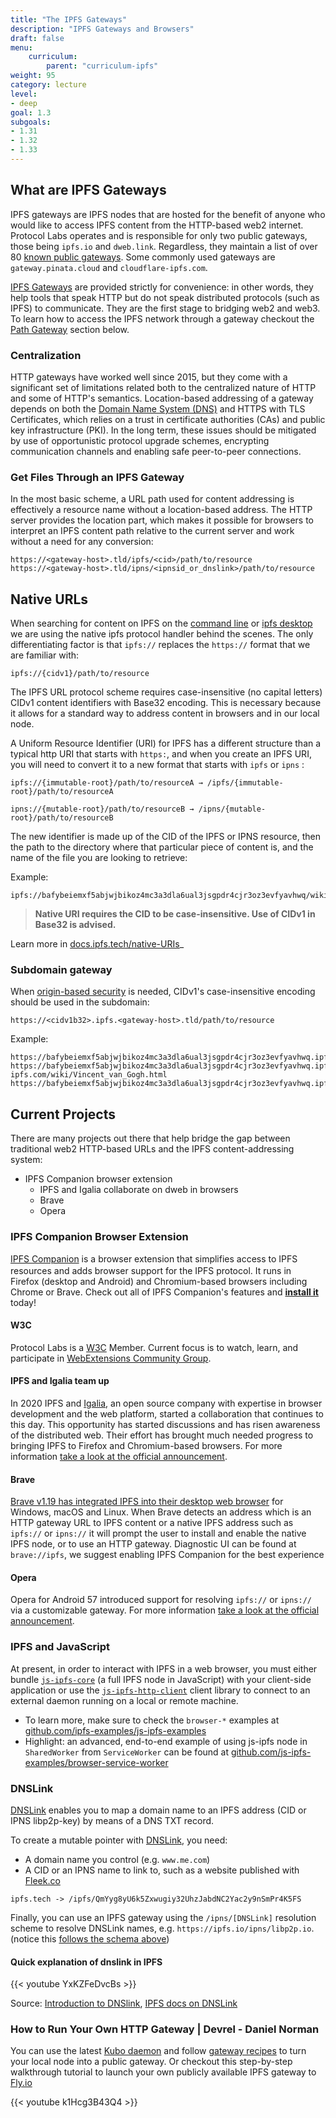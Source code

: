 ```yaml
---
title: "The IPFS Gateways"
description: "IPFS Gateways and Browsers"
draft: false
menu:
    curriculum:
        parent: "curriculum-ipfs"
weight: 95
category: lecture
level:
- deep
goal: 1.3
subgoals:
- 1.31
- 1.32
- 1.33
---
```

## What are IPFS Gateways
IPFS gateways are IPFS nodes that are hosted for the benefit of anyone who would like to access IPFS content from the HTTP-based web2 internet. Protocol Labs operates and is responsible for only two public gateways, those being `ipfs.io` and `dweb.link`. Regardless, they maintain a list of over 80 [known public gateways](https://ipfs.github.io/public-gateway-checker/). Some commonly used gateways are `gateway.pinata.cloud` and `cloudflare-ipfs.com`.

[IPFS Gateways](https://docs.ipfs.io/how-to/address-ipfs-on-web/#http-gateways) are provided strictly for convenience: in other words, they help tools that speak HTTP but do not speak distributed protocols (such as IPFS) to communicate. They are the first stage to bridging web2 and web3. To learn how to access the IPFS network through a gateway checkout the [Path Gateway](#get-files-through-an-ipfs-gateway) section below.


### Centralization
HTTP gateways have worked well since 2015, but they come with a significant set of limitations related both to the centralized nature of HTTP and some of HTTP's semantics. Location-based addressing of a gateway depends on both the [Domain Name System (DNS)](https://www.cloudflare.com/learning/dns/what-is-dns/) and HTTPS with TLS Certificates, which relies on a trust in certificate authorities (CAs) and public key infrastructure (PKI). In the long term, these issues should be mitigated by use of opportunistic protocol upgrade schemes, encrypting communication channels and enabling safe peer-to-peer connections.


### Get Files Through an IPFS Gateway
In the most basic scheme, a URL path used for content addressing is effectively a resource name without a location-based address. The HTTP server provides the location part, which makes it possible for browsers to interpret an IPFS content path relative to the current server and work without a need for any conversion:

```
https://<gateway-host>.tld/ipfs/<cid>/path/to/resource
https://<gateway-host>.tld/ipns/<ipnsid_or_dnslink>/path/to/resource
```

## Native URLs

When searching for content on IPFS on the [command line](/curriculum/ipfs/basics) or [ipfs desktop](/curriculum/ipfs/desktop-tutorial) we are using the native ipfs protocol handler behind the scenes. The only differentiating factor is that `ipfs://` replaces the `https://` format that we are familiar with:

```
ipfs://{cidv1}/path/to/resource
```
The IPFS URL protocol scheme requires case-insensitive (no capital letters) CIDv1 content identifiers with Base32 encoding. This is necessary because it allows for a standard way to address content in browsers and in our local node.

A Uniform Resource Identifier (URI) for IPFS has a different structure than a typical http URI that starts with `https:`, and when you create an IPFS URI, you will need to convert it to a new format that starts with `ipfs` or `ipns` :

``` 
ipfs://{immutable-root}/path/to/resourceA → /ipfs/{immutable-root}/path/to/resourceA

ipns://{mutable-root}/path/to/resourceB → /ipns/{mutable-root}/path/to/resourceB
```

The new identifier is made up of the CID of the IPFS or IPNS resource, then the path to the directory where that particular piece of content is, and the name of the file you are looking to retrieve: 

Example:

```
ipfs://bafybeiemxf5abjwjbikoz4mc3a3dla6ual3jsgpdr4cjr3oz3evfyavhwq/wiki/Vincent_van_Gogh.html
```

> **Native URI requires the CID to be case-insensitive. Use of CIDv1 in Base32 is advised.**

Learn more in [docs.ipfs.tech/native-URIs](https://docs.ipfs.tech/how-to/address-ipfs-on-web/#native-urls)_

### Subdomain gateway

When [origin-based security](https://en.wikipedia.org/wiki/Same-origin_policy) is needed, CIDv1's case-insensitive encoding should be used in the subdomain:

    https://<cidv1b32>.ipfs.<gateway-host>.tld/path/to/resource

Example:

    https://bafybeiemxf5abjwjbikoz4mc3a3dla6ual3jsgpdr4cjr3oz3evfyavhwq.ipfs.dweb.link/wiki/
    https://bafybeiemxf5abjwjbikoz4mc3a3dla6ual3jsgpdr4cjr3oz3evfyavhwq.ipfs.cf-ipfs.com/wiki/Vincent_van_Gogh.html
    https://bafybeiemxf5abjwjbikoz4mc3a3dla6ual3jsgpdr4cjr3oz3evfyavhwq.ipfs.localhost:8080/wiki/


## Current Projects
There are many projects out there that help bridge the gap between traditional web2 HTTP-based URLs and the IPFS content-addressing system:

- IPFS Companion browser extension
    - IPFS and Igalia collaborate on dweb in browsers
    - Brave
    - Opera

### IPFS Companion Browser Extension

[IPFS Companion](https://github.com/ipfs-shipyard/ipfs-companion#ipfs-companion) is a browser extension that simplifies access to IPFS resources and adds browser support for the IPFS protocol. It runs in <img src="https://unpkg.com/@browser-logos/firefox@2.0.0/firefox_16x16.png" width="16" height="16">Firefox (desktop and Android) and Chromium-based browsers including Chrome or Brave. Check out all of IPFS Companion's features and [**install it**](https://github.com/ipfs/ipfs-companion#install-ipfs-companion) today!

#### W3C

Protocol Labs is a [W3C](https://www.w3.org/Consortium/) Member. Current focus is to watch, learn, and participate in [WebExtensions Community Group](https://www.w3.org/community/webextensions/).

#### IPFS and Igalia team up

In 2020 IPFS and [Igalia](https://www.igalia.com/), an open source company with expertise in browser development and the web platform, started a collaboration that continues to this day. This opportunity has started discussions and has risen awareness of the distributed web. Their effort has brought much needed progress to bringing IPFS to Firefox and Chromium-based browsers. For more information [take a look at the official announcement](https://blog.ipfs.io/2021-01-15-ipfs-and-igalia-collaborate-on-dweb-in-browsers/).

#### Brave
[Brave v1.19 has integrated IPFS into their desktop web browser](https://brave.com/brave-integrates-ipfs/) for Windows, macOS and Linux. When Brave detects an address which is an HTTP gateway URL to IPFS content or a native IPFS address such as `ipfs://` or `ipns://` it will prompt the user to install and enable the native IPFS node, or to use an HTTP gateway.
Diagnostic UI can be found at `brave://ipfs`, we suggest enabling IPFS Companion for the best experience

#### Opera
Opera for Android 57 introduced support for resolving `ipfs://` or `ipns://` via a customizable gateway.
For more information [take a look at the official announcement](https://blog.ipfs.io/2020-03-30-ipfs-in-opera-for-android/).

### IPFS and JavaScript

At present, in order to interact with IPFS in a web browser, you must either bundle [`js-ipfs-core`](https://www.npmjs.com/package/ipfs-core) (a full IPFS node in JavaScript) with your client-side application or use the [`js-ipfs-http-client`](https://www.npmjs.com/package/ipfs-http-client) client library to connect to an external daemon running on a local or remote machine.

- To learn more, make sure to check the `browser-*` examples at [github.com/ipfs-examples/js-ipfs-examples](https://github.com/ipfs-examples/js-ipfs-examples/tree/master/examples)
- Highlight: an advanced, end-to-end example of using js-ipfs node in `SharedWorker` from `ServiceWorker` can be found at [github.com/js-ipfs-examples/browser-service-worker](https://github.com/ipfs-examples/js-ipfs-examples/tree/master/examples/browser-service-worker)


### DNSLink

[DNSLink](https://dnslink.dev) enables you to map a domain name to an IPFS address (CID or IPNS libp2p-key) by means of a DNS TXT record.

To create a mutable pointer with [DNSLink](https://docs.ipfs.io/concepts/dnslink/), you need:
- A domain name you control (e.g. `www.me.com`)
- A CID or an IPNS name to link to, such as a website published with [Fleek.co](https://fleek.co/)

```
ipfs.tech -> /ipfs/QmYyg8yU6k5Zxwugiy32UhzJabdNC2Yac2y9nSmPr4K5FS
```

Finally, you can use an IPFS gateway using the `/ipns/[DNSLink]` resolution scheme to resolve DNSLink names, e.g. `https://ipfs.io/ipns/libp2p.io`. (notice this [follows the schema above](#get-files-through-an-ipfs-gateway))

#### Quick explanation of dnslink in IPFS

{{< youtube YxKZFeDvcBs >}}

Source: [Introduction to DNSlink](https://dnslink.dev/#introduction), [IPFS docs on DNSLink](https://docs.ipfs.tech/concepts/dnslink/)

### How to Run Your Own HTTP Gateway | Devrel - Daniel Norman

You can use the latest [Kubo daemon](https://github.com/ipfs/go-ipfs) and follow [gateway recipes](https://github.com/ipfs/go-ipfs/blob/master/docs/config.md#gateway-recipes) to turn your local node into a public gateway. Or checkout this step-by-step walkthrough tutorial to launch your own publicly available IPFS gateway to [Fly.io](https://fly.io/)

{{< youtube k1Hcg3B43Q4 >}}